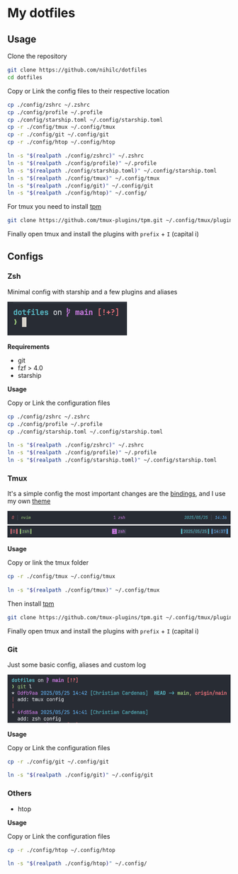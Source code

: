 # My dotfiles

## Usage

Clone the repository

```bash
git clone https://github.com/nihilc/dotfiles
cd dotfiles
```

Copy or Link the config files to their respective location

```bash
cp ./config/zshrc ~/.zshrc
cp ./config/profile ~/.profile
cp ./config/starship.toml ~/.config/starship.toml
cp -r ./config/tmux ~/.config/tmux
cp -r ./config/git ~/.config/git
cp -r ./config/htop ~/.config/htop
```

```bash
ln -s "$(realpath ./config/zshrc)" ~/.zshrc
ln -s "$(realpath ./config/profile)" ~/.profile
ln -s "$(realpath ./config/starship.toml)" ~/.config/starship.toml
ln -s "$(realpath ./config/tmux)" ~/.config/tmux
ln -s "$(realpath ./config/git)" ~/.config/git
ln -s "$(realpath ./config/htop)" ~/.config/
```

For tmux you need to install [tpm](https://github.com/tpm/tpm)

```bash
git clone https://github.com/tmux-plugins/tpm.git ~/.config/tmux/plugins/tpm
```

Finally open tmux and install the plugins with `prefix` + `I` (capital i)

## Configs

### Zsh

Minimal config with starship and a few plugins and aliases

![zsh screenshot](./assets/zsh_screenshot.png)

**Requirements**

- git
- fzf > 4.0
- starship

**Usage**

Copy or Link the configuration files

```bash
cp ./config/zshrc ~/.zshrc
cp ./config/profile ~/.profile
cp ./config/starship.toml ~/.config/starship.toml
```

```bash
ln -s "$(realpath ./config/zshrc)" ~/.zshrc
ln -s "$(realpath ./config/profile)" ~/.profile
ln -s "$(realpath ./config/starship.toml)" ~/.config/starship.toml
```

### Tmux

It's a simple config the most important changes are the [bindings](./config/tmux/KEYMAPS.md), and I use my own [theme](https://github.com/nihilc/tmux.theme)

![tmux screenshot](./assets/tmux_screenshot_1.png)
![tmux screenshot](./assets/tmux_screenshot_2.png)

**Usage**

Copy or link the tmux folder

```bash
cp -r ./config/tmux ~/.config/tmux
```

```bash
ln -s "$(realpath ./config/tmux)" ~/.config/tmux
```

Then install [tpm](https://github.com/tpm/tpm)

```bash
git clone https://github.com/tmux-plugins/tpm.git ~/.config/tmux/plugins/tpm
```

Finally open tmux and install the plugins with `prefix` + `I` (capital i)

### Git

Just some basic config, aliases and custom log

![git screenshot](./assets/git_screenshot.png)

**Usage**

Copy or Link the configuration files

```bash
cp -r ./config/git ~/.config/git
```

```bash
ln -s "$(realpath ./config/git)" ~/.config/git
```

### Others

- htop

**Usage**

Copy or Link the configuration files

```bash
cp -r ./config/htop ~/.config/htop
```

```bash
ln -s "$(realpath ./config/htop)" ~/.config/
```
